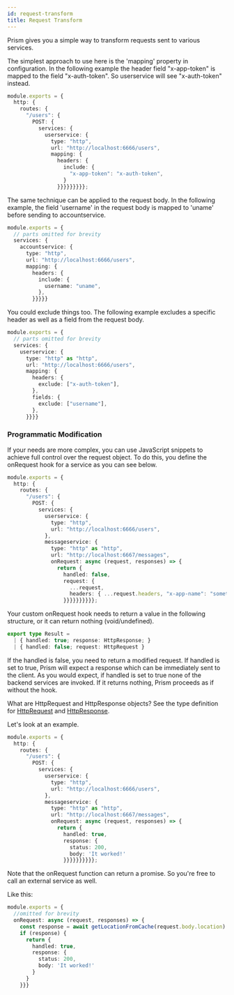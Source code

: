 ```yaml
---
id: request-transform
title: Request Transform
---
```


Prism gives you a simple way to transform requests sent to various services.

The simplest approach to use here is the 'mapping' property in configuration. In the following example the header field "x-app-token" is mapped to the field "x-auth-token". So userservice will see "x-auth-token" instead.

```ts
module.exports = {
  http: {
    routes: {
      "/users": {
        POST: {
          services: {
            userservice: {
              type: "http",
              url: "http://localhost:6666/users",
              mapping: {
                headers: {
                  include: {
                    "x-app-token": "x-auth-token",
                  }
                }}}}}}}}};
```

The same technique can be applied to the request body. In the following example, the field 'username' in the request body is mapped to 'uname' before sending to accountservice.

```ts
module.exports = {
  // parts omitted for brevity
  services: {
    accountservice: {
      type: "http",
      url: "http://localhost:6666/users",
      mapping: {
        headers: {
          include: {
            username: "uname",
          },
        }}}}}
```

You could exclude things too. The following example excludes a specific header as well as a field from the request body.

```ts
module.exports = {
  // parts omitted for brevity
  services: {
    userservice: {
      type: "http" as "http",
      url: "http://localhost:6666/users",
      mapping: {
        headers: {
          exclude: ["x-auth-token"],
        },
        fields: {
          exclude: ["username"],
        },
      }}}}
```

### Programmatic Modification

If your needs are more complex, you can use JavaScript snippets to achieve full control over the request object. To do this, you define the onRequest hook for a service as you can see below.

```ts
module.exports = {
  http: {
    routes: {
      "/users": {
        POST: {
          services: {
            userservice: {
              type: "http",
              url: "http://localhost:6666/users",
            },
            messageservice: {
              type: "http" as "http",
              url: "http://localhost:6667/messages",
              onRequest: async (request, responses) => {
                return {
                  handled: false,
                  request: {
                    ...request,
                    headers: { ...request.headers, "x-app-name": "something" }
                  }}}}}}}}}};
```

Your custom onRequest hook needs to return a value in the following structure, or it can return nothing (void/undefined). 

```ts
export type Result = 
  | { handled: true; response: HttpResponse; }
  | { handled: false; request: HttpRequest }
```

If the handled is false, you need to return a modified request. If handled is set to true, Prism will expect a response which can be immediately sent to the client. As you would expect, if handled is set to true none of the backend services are invoked. If it returns nothing, Prism proceeds as if without the hook.

What are HttpRequest and HttpResponse objects? See the type definition for [HttpRequest](http-request-type) and [HttpResponse](http-response-type).

Let's look at an example.

```ts
module.exports = {
  http: {
    routes: {
      "/users": {
        POST: {
          services: {
            userservice: {
              type: "http",
              url: "http://localhost:6666/users",
            },
            messageservice: {
              type: "http" as "http",
              url: "http://localhost:6667/messages",
              onRequest: async (request, responses) => {
                return {
                  handled: true,
                  response: {
                    status: 200,
                    body: 'It worked!'
                  }}}}}}}}}};
```

Note that the onRequest function can return a promise. So you're free to call an external service as well.

Like this:
```ts
module.exports = {
  //omitted for brevity
  onRequest: async (request, responses) => {
    const response = await getLocationFromCache(request.body.location)
    if (response) {
      return {
        handled: true,
        response: {
          status: 200,
          body: 'It worked!'
        }
      }
    }}}    
```
